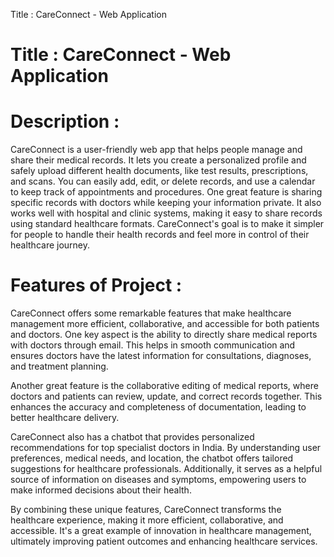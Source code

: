 Title : CareConnect - Web Application


# Title : CareConnect - Web Application

# Description :
CareConnect is a user-friendly web app that helps people manage and share their medical records. It lets you create a personalized profile and safely upload different health documents, like test results, prescriptions, and scans. You can easily add, edit, or delete records, and use a calendar to keep track of appointments and procedures. One great feature is sharing specific records with doctors while keeping your information private. It also works well with hospital and clinic systems, making it easy to share records using standard healthcare formats. CareConnect's goal is to make it simpler for people to handle their health records and feel more in control of their healthcare journey.

# Features of Project :
 CareConnect offers some remarkable features that make healthcare management more efficient, collaborative, and accessible for both patients and doctors. One key aspect is the ability to directly share medical reports with doctors through email. This helps in smooth communication and ensures doctors have the latest information for consultations, diagnoses, and treatment planning.

Another great feature is the collaborative editing of medical reports, where doctors and patients can review, update, and correct records together. This enhances the accuracy and completeness of documentation, leading to better healthcare delivery.

CareConnect also has a chatbot that provides personalized recommendations for top specialist doctors in India. By understanding user preferences, medical needs, and location, the chatbot offers tailored suggestions for healthcare professionals. Additionally, it serves as a helpful source of information on diseases and symptoms, empowering users to make informed decisions about their health.

By combining these unique features, CareConnect transforms the healthcare experience, making it more efficient, collaborative, and accessible. It's a great example of innovation in healthcare management, ultimately improving patient outcomes and enhancing healthcare services.
